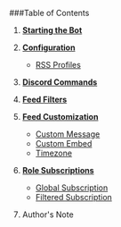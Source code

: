 ###Table of Contents

1. **[Starting the Bot](https://github.com/synzen/Discord.RSS/wiki/Starting-the-Bot)**

2. **[Configuration](https://github.com/synzen/Discord.RSS/wiki/Configuration)**
    * [RSS Profiles](https://github.com/synzen/Discord.RSS/wiki/RSS-Profiles)

3. **[Discord Commands](https://github.com/synzen/Discord.RSS/wiki/Discord-Commands)**

4. **[Feed Filters](https://github.com/synzen/Discord.RSS/wiki/Feed-Filters)**

5. **[Feed Customization](https://github.com/synzen/Discord.RSS/wiki/Feed-Customization)**
    * [Custom Message](https://github.com/synzen/Discord.RSS/wiki/Custom-Message)
    * [Custom Embed](https://github.com/synzen/Discord.RSS/wiki/Custom-Embed)
    * [Timezone](https://github.com/synzen/Discord.RSS/wiki/Timezone)

6. **[Role Subscriptions](https://github.com/synzen/Discord.RSS/wiki/Role-Subscriptions)**
    * [Global Subscription](https://github.com/synzen/Discord.RSS/wiki/Global-Subscriptions)
    * [Filtered Subscription](https://github.com/synzen/Discord.RSS/wiki/Filtered-Subscriptions)

7. Author's Note